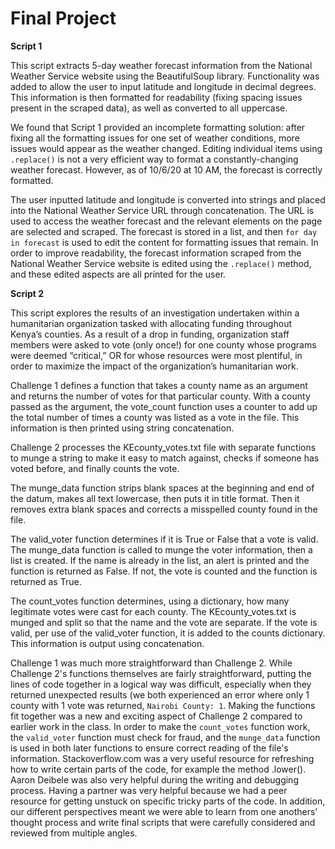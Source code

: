 # Final Project

**Script 1**

This script extracts 5-day weather forecast information from the National Weather Service website using the BeautifulSoup library. Functionality was added to allow the user to input latitude and longitude in decimal degrees. This information is then formatted for readability (fixing spacing issues present in the scraped data), as well as converted to all uppercase.

We found that Script 1 provided an incomplete formatting solution: after fixing all the formatting issues for one set of weather conditions, more issues would appear as the weather changed. Editing individual items using  ```.replace()``` is not a very efficient way to format a constantly-changing weather forecast. However, as of 10/6/20 at 10 AM, the forecast is correctly formatted.

The user inputted latitude and longitude is converted into strings and placed into the National Weather Service URL through concatenation. The URL is used to access the weather forecast and the relevant elements on the page are selected and scraped. The forecast is stored in a list, and then ```for day in forecast``` is used to edit the content for formatting issues that remain. In order to improve readability, the forecast information scraped from the National Weather Service website is edited using the ```.replace()``` method, and these edited aspects are all printed for the user.

**Script 2**

This script explores the results of an investigation undertaken within a humanitarian organization tasked with allocating funding throughout Kenya’s counties. As a result of a drop in funding, organization staff members were asked to vote (only once!) for one county whose programs were deemed “critical,” OR for whose resources were most plentiful, in order to maximize the impact of the organization’s humanitarian work. 

Challenge 1 defines a function that takes a county name as an argument and returns the number of votes for that particular county. With a county passed as the argument, the vote_count function uses a counter to add up the total number of times a county was listed as a vote in the file. This information is then printed using string concatenation.

Challenge 2 processes the KEcounty_votes.txt file with separate functions to munge a string to make it easy to match against, checks if someone has voted before, and finally counts the vote.

The munge_data function strips blank spaces at the beginning and end of the datum, makes all text lowercase, then puts it in title format. Then it removes extra blank spaces and corrects a misspelled county found in the file.

The valid_voter function determines if it is True or False that a vote is valid. The munge_data function is called to munge the voter information, then a list is created. If the name is already in the list, an alert is printed and the function is returned as False. If not, the vote is counted and the function is returned as True.

The count_votes function determines, using a dictionary, how many legitimate votes were cast for each county. The KEcounty_votes.txt is munged and split so that the name and the vote are separate. If the vote is valid, per use of the valid_voter function, it is added to the counts dictionary. This information is output using concatenation. 

Challenge 1 was much more straightforward than Challenge 2. While Challenge 2's functions themselves are fairly straightforward, putting the lines of code together in a logical way was difficult, especially when they returned unexpected results (we both experienced an error where only 1 county with 1 vote was returned, ```Nairobi County: 1```.
Making the functions fit together was a new and exciting aspect of Challenge 2 compared to earlier work in the class. In order to make the ```count_votes``` function work, the ```valid_voter``` function must check for fraud, and the ```munge_data``` function is used in both later functions to ensure correct reading of the file's information.
Stackoverflow.com was a very useful resource for refreshing how to write certain parts of the code, for example the method .lower(). Aaron Deibele was also very helpful during the writing and debugging process.
 Having a partner was very helpful because we had a peer resource for getting unstuck on specific tricky parts of the code. In addition, our different perspectives meant we were able to learn from one anothers’ thought process and write final scripts that were carefully considered and reviewed from multiple angles. 

